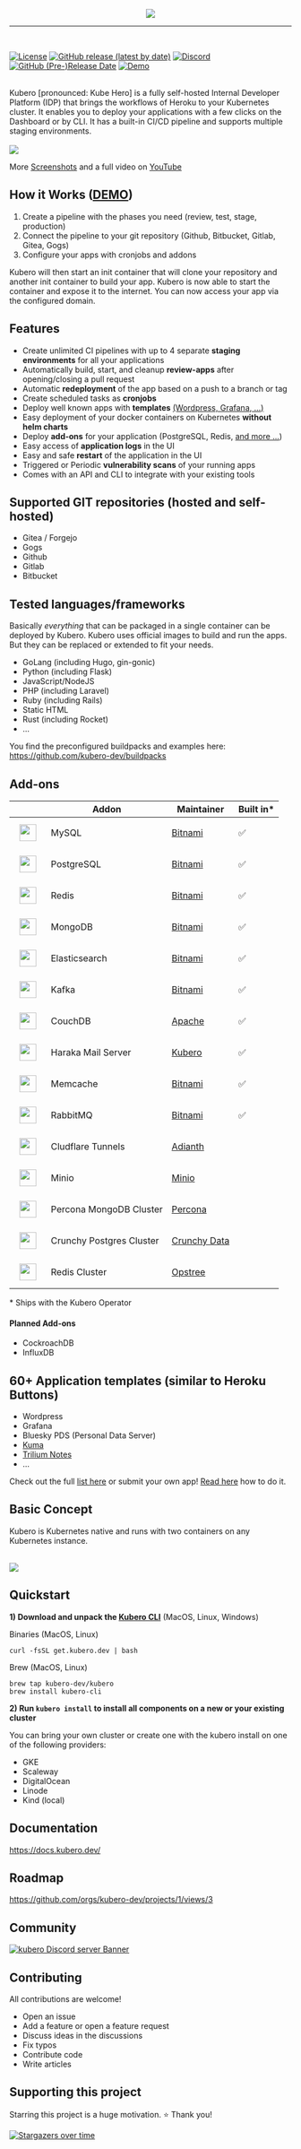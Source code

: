 <p align="center">
<img src="docs/logo/kubero-logo-horizontal.png">
</p>
<hr>
<br>

<a href="https://github.com/kubero-dev/kubero/blob/main/LICENSE" target="_blank"><img alt="License" src="https://img.shields.io/github/license/kubero-dev/kubero?style=flat-square&color=blue"></a>
<a href="https://github.com/kubero-dev/kubero/releases/latest" target="_blank"><img alt="GitHub release (latest by date)" src="https://img.shields.io/github/v/release/kubero-dev/kubero?style=flat-square&color=brightgreen"></a>
<a href="https://discord.gg/tafRPMWS4r" target="_blank"><img alt="Discord" src="https://img.shields.io/discord/1051249947472826408?style=flat-square"></a><!--<img alt="GitHub Downloads all releases" src="https://img.shields.io/github/downloads/kubero-dev/kubero-cli/total?style=flat-square&label=cli downloads">-->
<a href="https://github.com/kubero-dev/kubero/releases/latest" target="_blank"><img alt="GitHub (Pre-)Release Date" src="https://img.shields.io/github/release-date-pre/kubero-dev/kubero?style=flat-square"></a>
<a href="https://demo.kubero.dev" target="_blank"><img alt="Demo" src="https://img.shields.io/badge/demo-up-sucess?style=flat-square&color=blue"></a>


<br>
Kubero [pronounced: Kube Hero] is a fully self-hosted Internal Developer Platform (IDP) that brings the workflows of Heroku to your Kubernetes cluster. It enables you to deploy your applications with a few clicks on the Dashboard or by CLI. It has a built-in CI/CD pipeline and supports multiple staging environments.
<br>
<br>

<img src="docs/screenshots/createapp.gif">

More <a href="https://docs.kubero.dev/screenshots" target="_blank">Screenshots</a> and a full video on
<a href="https://www.youtube.com/watch?v=-_XcC_8cpis" target="_blank">YouTube</a><p>

## How it Works ([DEMO](https://demo.kubero.dev))
1. Create a pipeline with the phases you need (review, test, stage, production)
2. Connect the pipeline to your git repository (Github, Bitbucket, Gitlab, Gitea, Gogs)
3. Configure your apps with cronjobs and addons

Kubero will then start an init container that will clone your repository and another init container to build your app. Kubero is now able to start the container and expose it to the internet. You can now access your app via the configured domain.

## Features
- Create unlimited CI pipelines with up to 4 separate **staging environments** for all your applications
- Automatically build, start, and cleanup **review-apps** after opening/closing a pull request
- Automatic **redeployment** of the app based on a push to a branch or tag
- Create scheduled tasks as **cronjobs**
- Deploy well known apps with **templates** [(Wordpress, Grafana, ...)](https://www.kubero.dev/templates)
- Easy deployment of your docker containers on Kubernetes **without helm charts**
- Deploy **add-ons** for your application (PostgreSQL, Redis, [and more ...](https://github.com/kubero-dev/kubero#preconfigured-add-ons))
- Easy access of **application logs** in the UI
- Easy and safe **restart** of the application in the UI
- Triggered or Periodic **vulnerability scans** of your running apps
- Comes with an API and CLI to integrate with your existing tools

## Supported GIT repositories (hosted and self-hosted)
- Gitea / Forgejo
- Gogs
- Github
- Gitlab
- Bitbucket

## Tested languages/frameworks
Basically *everything* that can be packaged in a single container can be deployed by Kubero. Kubero uses official images to build and run the apps. But they can be replaced or extended to fit your needs.

- GoLang (including Hugo, gin-gonic)
- Python (including Flask)
- JavaScript/NodeJS
- PHP (including Laravel)
- Ruby (including Rails)
- Static HTML
- Rust (including Rocket)
- ...

You find the preconfigured buildpacks and examples here:
https://github.com/kubero-dev/buildpacks

## Add-ons

|   | Addon | Maintainer | Built in* |
|---|-------|------------|-----------|
| <img src="client/public/img/addons/MySQL.png" width="30px" style="vertical-align: middle; margin: 10px"> | MySQL | [Bitnami](https://charts.bitnami.com/bitnami) | ✅ |
| <img src="client/public/img/addons/postgresql.png" width="30px" style="vertical-align: middle; margin: 10px"> | PostgreSQL | [Bitnami](https://charts.bitnami.com/bitnami) | ✅ |
| <img src="client/public/img/addons/Redis.png" width="30px" style="vertical-align: middle; margin: 10px"> | Redis | [Bitnami](https://charts.bitnami.com/bitnami) | ✅ |
| <img src="client/public/img/addons/MongoDB.png" width="30px" style="vertical-align: middle; margin: 10px"> | MongoDB | [Bitnami](https://charts.bitnami.com/bitnami) | ✅ |
| <img src="client/public/img/addons/Elasticsearch.png" width="30px" style="vertical-align: middle; margin: 10px"> | Elasticsearch | [Bitnami](https://charts.bitnami.com/bitnami)  | ✅ |
| <img src="client/public/img/addons/Kafka.png" width="30px" style="vertical-align: middle; margin: 10px"> | Kafka | [Bitnami](https://charts.bitnami.com/bitnami)  | ✅ |
| <img src="client/public/img/addons/CouchDB.png" width="30px" style="vertical-align: middle; margin: 10px"> | CouchDB | [Apache](https://apache.github.io/couchdb-helm) | ✅ |
| <img src="client/public/img/addons/Haraka.png" width="30px" style="vertical-align: middle; margin: 10px"> | Haraka Mail Server | [Kubero](https://github.com/kubero-dev/haraka-docker) | ✅ |
| <img src="client/public/img/addons/Memcached.png" width="30px" style="vertical-align: middle; margin: 10px"> | Memcache | [Bitnami](https://charts.bitnami.com/bitnami)  | ✅ |
| <img src="client/public/img/addons/RabbitMQ.png" width="30px" style="vertical-align: middle; margin: 10px"> | RabbitMQ | [Bitnami](https://charts.bitnami.com/bitnami)  | ✅ |
| <img src="client/public/img/addons/cloudflare.svg" width="30px" style="vertical-align: middle; margin: 10px"> | Cludflare Tunnels | [Adianth](https://github.com/adyanth/cloudflare-operator) |  |
| <img src="client/public/img/addons/Minio.png" width="30px" style="vertical-align: middle; margin: 10px"> | Minio | [Minio](https://artifacthub.io/packages/olm/community-operators/minio-operator) |  |
| <img src="client/public/img/addons/MongoDB.png" width="30px" style="vertical-align: middle; margin: 10px"> | Percona MongoDB Cluster | [Percona](https://artifacthub.io/packages/olm/community-operators/mongodb-operator) |  |
| <img src="client/public/img/addons/postgresql.png" width="30px" style="vertical-align: middle; margin: 10px"> | Crunchy Postgres Cluster | [Crunchy Data](https://artifacthub.io/packages/olm/community-operators/postgresql) |  |
| <img src="client/public/img/addons/Redis.png" width="30px" style="vertical-align: middle; margin: 10px"> | Redis Cluster | [Opstree](https://artifacthub.io/packages/olm/community-operators/redis-operator) |  |


\* Ships with the Kubero Operator

#### Planned Add-ons 
- CockroachDB
- InfluxDB

## 60+ Application templates (similar to Heroku Buttons)
- Wordpress
- Grafana
- Bluesky PDS (Personal Data Server)
- <a href="https://uptime.kuma.pet" target="_blank">Kuma</a>
- <a href="https://github.com/zadam/trilium" target="_blank">Trilium Notes</a>
- ...

Check out the full [list here](https://www.kubero.dev/templates/) or submit your own app! [Read here](https://github.com/kubero-dev/kubero/blob/main/services/) how to do it.

## Basic Concept 
Kubero is Kubernetes native and runs with two containers on any Kubernetes instance.
<br>
<br>

<img src="docs/img/highlevel.png">

## Quickstart
**1) Download and unpack the <a href="https://github.com/kubero-dev/kubero-cli/releases/latest">Kubero CLI</a>** (MacOS, Linux, Windows)<p>

Binaries (MacOS, Linux)
```
curl -fsSL get.kubero.dev | bash
```

 Brew (MacOS, Linux)
```
brew tap kubero-dev/kubero
brew install kubero-cli
```

**2) Run `kubero install` to install all components on a new or your existing cluster**

You can bring your own cluster or create one with the kubero install on one of the following providers:
- GKE
- Scaleway
- DigitalOcean
- Linode
- Kind (local)

## Documentation
https://docs.kubero.dev/

## Roadmap
https://github.com/orgs/kubero-dev/projects/1/views/3

## Community
[![kubero Discord server Banner](https://discordapp.com/api/guilds/1051249947472826408/widget.png?style=banner2)](https://discord.gg/tafRPMWS4r)

## Contributing
All contributions are welcome!
 - Open an issue
 - Add a feature or open a feature request
 - Discuss ideas in the discussions
 - Fix typos
 - Contribute code
 - Write articles

## Supporting this project
Starring this project is a huge motivation. ⭐ Thank you!

[![Stargazers over time](https://starchart.cc/kubero-dev/kubero.svg)](https://starchart.cc/kubero-dev/kubero)

